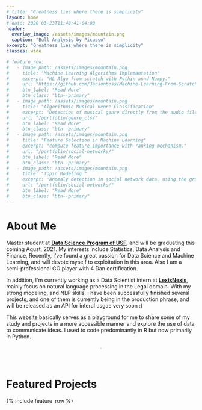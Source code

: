 ```yaml
---
# title: "Greatness lies where there is simplicity"
layout: home
# date: 2020-03-23T11:48:41-04:00
header:
  overlay_image: /assets/images/mountain.png
  caption: "Bull Analysis by Picasso"
excerpt: "Greatness lies where there is simplicity"
classes: wide

# feature_row:
#   - image_path: /assets/images/mountain.png
#     title: "Machine Learning Algorithms Implemantation"
#     excerpt: "ML Algo from scratch with Pythin annd Numpy."
#     url: "https://github.com/Jansonboss/Machine-Learning-From-Scratch"
#     btn_label: "Read More"
#     btn_class: "btn--primary"	
#   - image_path: /assets/images/mountain.png
#     title: "Algorithmic Musical Genre Classification"
#     excerpt: "Detection of musical genre directly from the audio file."
#     url: "/portfolio/genre_cls/"
#     btn_label: "Read More"
#     btn_class: "btn--primary"	
#   - image_path: /assets/images/mountain.png
#     title: "Feature Selection in Machine Learning"
#     excerpt: "compute feature importance with ranking mechanism."
#     url: "/portfolio/social-networks/"
#     btn_label: "Read More"
#     btn_class: "btn--primary"
#   - image_path: /assets/images/mountain.png
#     title: "Topic Modeling "
#     excerpt: "Anomaly detection in social network data, using the graph resistance."
#     url: "/portfolio/social-networks/"
#     btn_label: "Read More"
#     btn_class: "btn--primary"
---
```


# About Me

Master student at **[Data Science Program of USF]**, and will be graduating this coming Agust, 2021. My interests include Statistics, Data Analysis and Finance, Recently, I've found a great passion for Data Science and Machine Learning, and will devote myself to exploitation in this area. Also I am a semi-professional GO player with 4 Dan certification.

In addition, I'm currently working as a Data Scientist intern at **[LexisNexis]**, mainly focus on natural language processing in the Legal domain.
With my strong modeling, and NLP skills, I have been successfully finished several projects, and one of them is currently being in the production phrase, and will be released as an API for interal usgae very soon :) 

This website basically serves as a playground for me to share some of my study and projects in a more accessible manner and explore the use of data to communicate ideas. I used to code predominantly in R but now primarily in Python.

<div style="margin-bottom:2cm" align="center"><font size="0.1"> . </font></div>


# Featured Projects

<!-- <div style="margin-bottom:0.5cm" align="center"><font size="1"> . </font></div> -->

{% include feature_row %}

[Data Science Program of USF]: https://www.usfca.edu/arts-sciences/graduate-programs/data-science
[LexisNexis]: https://www.lexisnexis.com/en-us/gateway.page